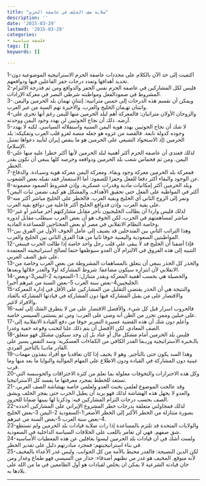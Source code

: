 ```yaml
---
title: "صلابة صف الحلف في عاصفة الحزم"
description: ''
date: '2015-03-29'
lastmod: '2015-03-29'
categories:
- فلسفة سياسية
tags: []
keywords: []

---
```



1-اكتفيت إلى حد الآن بالكلام على محددات عاصفة الحزم الاستراتيجية الموضوعية دون تحديد أهدافها وتعدد درجات حفز الفاعلين فيها ودوافعهم.  
2-فليس لكل المشاركين في عاصفة الحزم نفس الحفز والدوافع ومن ثم فدرجة الالتزام المشروط في صمودالفعل ومواظبته شرطي النصر في معركة الإرادات.  
3-ويمكن أن نقسم هذه الدرحات إلى خمس متراتبية: إثنتان تهمان بلد الحرمين واليمن. واثنتان تهـمان الخليج والعرب. والأخيرة تهم السنة من غير العرب.  
4-والزوجان الأولان متراتبان: فالمعركة أهم لبلد الحرمين منها لليمن رغم أنها تجري على أرضه. ذلك أن نجاح الحوثيين لن يهدد وجود اليمن ووحدته.  
5-لا شك أن نجاح الحوثيين يهدد هوية اليمن السنية واستقلاله السياسي. لكنه لا يهدد وجوده كدولة تابعة. فالقصد من غزوه هو جعله منصة لغزو قلب العرب وتفكيكه: بلد الحرمين (إذ الاستحواذ الشيعي على الحرمين هو ما ينقص إيران لتأييد دعواها تمثيل الإسلام).  
6-لذلك فعندي أن عاصفة الحزم أكثر أهمية لبلد الحرمين لأنها أكثر خطرا عليه منها على اليمن. ومن ثم فحماس شعب بلد الحرمين ودوافعه وحرصه كلها ينبغي أن تكون بقدر الخطر.  
7-فمعركة بلد الحرمين معركة وجود وبقاء. ومعركة اليمن معركة هوية وسيـادة. والدفاع عن الوجود والبقاء أكثر دفعا للفعل وحفزا للصمود: أما الاستعمار فقد تقبله بعض الشعوب.  
8-وبلد الحرمين أكثر إمكانيات مادية وقدرات عسكرية. وإذن فشروط الصمود مضمونة أكثر في المواظبة على الفعل حتى تحقيق الأهداف. والمشكل هو كيف نضمن ثبات اليمن؟  
9-ونمر إلى الزوج الثاني أي الخليج وبقية العرب. فالخطر على الخليج مباشر أكثر منه على بقية العرب. وإذن فدوافع الخليج أكثر فاعلية من دوافع بقية العرب.  
10-لذلك فليس واردا أن يطالب الخليجيون بأجر مقابل مشاركتهم أجر مباشر أو غير مباشر لمساهمتهم في الحرب. لكن الخوف هو أن بعض العرب سيطلب مقابل لدوره وخاصة النظام الانقلابي في مصر أو بعض المحتاجين للمساعدة المادية.  
11-وهذا التراتب الثاني بين المتدخلين قد يضيف إلى عامل الخوف الأول من الفرق بين المواظبتين السعودية واليمنية خوفا ثانيا من هذا الفرق الثاني بين الخليج والعرب.  
12-فإذا أضفنا أن الخليج قد لا يبقى على قلب رجل واحد خاصة إذا طالت الحرب فينبغي التنبيه إلى هذه الفروق في الالتزام لأن العدو سيوظفها حتما لصالح استراتيجيته المعتمدة على شق الصف العربي.  
13-والحذر كل الحذر ينبغي أن يتعلق بالمساهمات المشروطة من بعض العرب وخاصة من الانقلابي لأن ابتزازه سيكون مضاعفا: شروط المشاركة أولا والغدر خلالها وبعدها.  
14-والحصيلة هي بحسب أهمية المعركة وبقدر متنازل: 1-السعودية 2-اليمن3-وبعض الخليجيين4-بعض سنة العرب 5-بعض السنة من غيرهم أخيرا.  
15-والنتيجة هي أن الحذر يقتضي التقليل من المشاركين على الأقل في إدارة المعركة والاقتصار على من يقبل المشاركة فيها دون المشاركة في قيادتها المشاركة بالعتاد والافراد لاغير.  
16-فالحروب اسرار قبل كل شيء. والأفضل الاقتصار على من لا يتطرق الشك إلى لعبه على حبلين وممن تحرر من الظن أنه وصي على العرب: ومن ثم يستثنى السيسي خاصة.  
17-وأعلم دون شك أن هذه القضية عسيرة التمرير خوفا من دفع القيادة الانقلابية إلى الصف المعادي. لكن الأفضل أن يتم ذلك علنا لتجنب وقوعه خفية وغدرا.  
18-فليس بلد الحرمين أمام مشكل مال أو عتاد بل إن وجد سيكون مشكل فهو متعلق بالـخبرة الاستراتيجية وربـما القدر الكافي من الكفاءات العسكرية: وسد النقص يسير على القادر ماديـا بالتأجير الفردي.  
19-وهذا السد يكون حتى بالتأجير. وهو لا يخيف إذا كان تعاقديا مع أفراد ينفذون مهمات عينية دون المشاركة في القيادة ودون الاطلاع على المهام الموالية والنوايا ما بعد منها وما قرب.  
20-وكل هذه الاحترازات والتخوفات معلولة بما نعلم من كثرة الاختراقات والجوسسة التي تستعد للخطط بمجرد معرفتها ما يفسد كل الاستراتيجيا.  
21-وقد عالجت الموضوع لعلمي بخبث العدو ولعلمي خاصة بهشاشة الصف العربي. والعدو لا يجهل هذه الهشاشة لذلك فهو يريد أن يطيل الحرب حتى يفجر الحلف ويشق الصف بحسب درجات التزام المشاركين فيه: وذكرنا لها يبينها ضمانا للحروز.  
22-لذلك فمحاولتي متعلقة بدرجات خطر المشروع الإيراني على المشاركين أحدده بصورة متنازلة من الخطر الأكبر إلى الخطر الأصغر:1-السعودية 2-اليمن 3-بعض الخليج 4-بعض سنة العرب 5-بعض السنة من غيرهم.  
23-والولايات المتحدة قد تلتزم بالمساعدة إذا رات صلابة قيادات بلد الحرمين ولم تستطع شق صفهم. فهي لن تغامر باللعب على الخلافات السياسة الداخلية في السعودية.  
24-ولست أشك في أن قيادات بلد الحرمين ليسوا بغافلين عن هذه المعطيات الأساسية في بناء استراتيجيتهم: فمجرد مبادرتهم دليل على تقدير الخطر.  
25-لكن الدين النصيحة: فالغدر محيط بالأمة من كل الجوانب. وليس غدر الأعداء بالمخيف لأنه متوقع. المخيف هو غدر من نظنهم أصدقاء: حذار من السيسي فهو طماع وغدار ومن خان قيادته الشرعية لا يمكن ان يخلص لقيادات هو أول الطامعين في ما من الله على بلادها به.

---

###